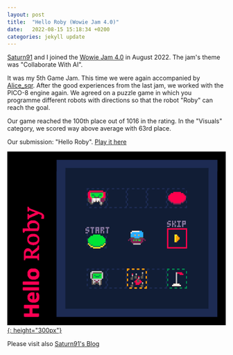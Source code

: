 ```yaml
---
layout: post
title:  "Hello Roby (Wowie Jam 4.0)"
date:   2022-08-15 15:18:34 +0200
categories: jekyll update
---
```


[Saturn91][saturn91] and I joined the [Wowie Jam 4.0][jam] in August 2022. The jam's theme was "Collaborate With AI".

It was my 5th Game Jam. This time we were again accompanied by [Alice_sqr][alice_sqr]. After the good experiences from the last jam, we worked with the PICO-8 engine again.
We agreed on a puzzle game in which you programme different robots with directions so that the robot "Roby" can reach the goal.

Our game reached the 100th place out of 1016 in the rating.
In the "Visuals" category, we scored way above average with 63rd place.

Our submission: "Hello Roby". [Play it here][game]

[![Anoroc](/images/helloroby.png){: height="300px"}][game]

Please visit also [Saturn91's Blog][saturn91]

[game]: https://saturn91.itch.io/hello-roby
[saturn91]: https://saturn91.github.io/Saturn91GameDev_Website/index.html
[alice_sqr]: https://itch.io/profile/alice-sqr
[jam]: https://itch.io/jam/wowie-jam-4